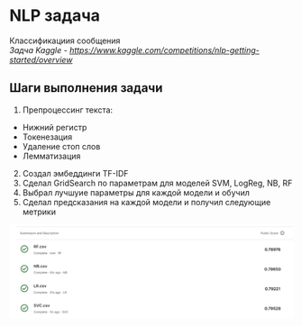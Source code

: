 # NLP задача
Классификациия сообщения    
*Задча Kaggle - https://www.kaggle.com/competitions/nlp-getting-started/overview*







## Шаги выполнения задачи

1) Препроцессинг текста:
  - Нижний регистр
  - Токенезация
  - Удаление стоп слов
  - Лемматизация
2) Создал эмбеддинги TF-IDF
3) Сделал GridSearch по параметрам для моделей SVM, LogReg, NB, RF
4) Выбрал лучшуие параметры для каждой модели и обучил
5) Сделал предсказания на каждой модели и получил следующие метрики




<img src="scores.png"></img>
